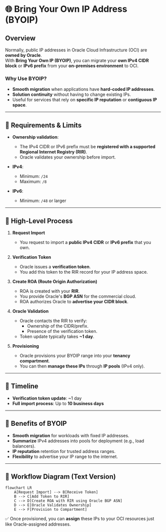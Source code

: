 # 🌐 Bring Your Own IP Address (BYOIP)

## Overview
Normally, public IP addresses in Oracle Cloud Infrastructure (OCI) are **owned by Oracle**.  
With **Bring Your Own IP (BYOIP)**, you can migrate your **own IPv4 CIDR block** or **IPv6 prefix** from your **on-premises environment** to OCI.

### Why Use BYOIP?
- **Smooth migration** when applications have **hard-coded IP addresses**.
- **Solution continuity** without having to change existing IPs.
- Useful for services that rely on **specific IP reputation** or **contiguous IP space**.

---

## 📏 Requirements & Limits

- **Ownership validation**:  
  - The IPv4 CIDR or IPv6 prefix must be **registered with a supported Regional Internet Registry (RIR)**.
  - Oracle validates your ownership before import.
  
- **IPv4**:
  - Minimum: `/24`
  - Maximum: `/8`
  
- **IPv6**:
  - Minimum: `/48` or larger

---

## 🔹 High-Level Process

1. **Request Import**
   - You request to import a **public IPv4 CIDR** or **IPv6 prefix** that you own.

2. **Verification Token**
   - Oracle issues a **verification token**.
   - You add this token to the RIR record for your IP address space.

3. **Create ROA (Route Origin Authorization)**
   - ROA is created with your **RIR**.
   - You provide Oracle's **BGP ASN** for the commercial cloud.
   - ROA authorizes Oracle to **advertise your CIDR block**.

4. **Oracle Validation**
   - Oracle contacts the RIR to verify:
     - Ownership of the CIDR/prefix.
     - Presence of the verification token.
   - Token update typically takes **~1 day**.

5. **Provisioning**
   - Oracle provisions your BYOIP range into your **tenancy compartment**.
   - You can then **manage these IPs** through **IP pools** (IPv4 only).

---

## 📅 Timeline
- **Verification token update**: ~1 day
- **Full import process**: Up to **10 business days**

---

## 📌 Benefits of BYOIP
- **Smooth migration** for workloads with fixed IP addresses.
- **Summarize** IPv4 addresses into pools for deployment (e.g., load balancers).
- **IP reputation** retention for trusted address ranges.
- **Flexibility** to advertise your IP range to the internet.

---

## 🔄 Workflow Diagram (Text Version)

```mermaid
flowchart LR
    A[Request Import] --> B[Receive Token]
    B --> C[Add Token to RIR]
    C --> D[Create ROA with RIR using Oracle BGP ASN]
    D --> E[Oracle Validates Ownership]
    E --> F[Provision to Compartment]
```

✅ Once provisioned, you can **assign** these IPs to your OCI resources just like Oracle-assigned addresses.
